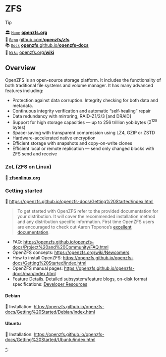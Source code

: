 # ZFS


> [!Tip]  
> 🏛️ [`Home`][home] [**openzfs.org**][home]  
> 🧬 [`Repo`][repo] [github.com/**openzfs/zfs**][repo]  
> 📚 [`Docs`][docs] [**openzfs**.github.io/**openzfs-docs**][docs]  
> 📑 [`Wiki`][wiki] [openzfs.org/**wiki**][wiki]



## Overview


OpenZFS is an open-source storage platform. It includes the functionality of both traditional file systems and volume manager. It has many advanced features including:

- Protection against data corruption. Integrity checking for both data and metadata.
- Continuous integrity verification and automatic “self-healing” repair
- Data redundancy with mirroring, RAID-Z1/2/3 [and DRAID]
- Support for high storage capacities — up to 256 trillion yobibytes ($2^{128}$ bytes)
- Space-saving with transparent compression using LZ4, GZIP or ZSTD
- Hardware-accelerated native encryption
- Efficient storage with snapshots and copy-on-write clones
- Efficient local or remote replication — send only changed blocks with ZFS send and receive


### ZoL (ZFS on Linux)

🔗 [**zfsonlinux.org**](https://zfsonlinux.org/)

### Getting started

🔗 https://openzfs.github.io/openzfs-docs/Getting%20Started/index.html

> To get started with OpenZFS refer to the provided documentation for your distribution. It will cover the recommended installation method and any distribution specific information. First time OpenZFS users are encouraged to check out Aaron Toponce’s [excellent documentation](https://pthree.org/2012/04/17/install-zfs-on-debian-gnulinux/).


- FAQ: https://openzfs.github.io/openzfs-docs/Project%20and%20Community/FAQ.html
- OpenZFS concepts: https://openzfs.org/wiki/Newcomers
- How to install OpenZFS: https://openzfs.github.io/openzfs-docs/Getting%20Started/index.html
- OpenZFS manual pages: https://openzfs.github.io/openzfs-docs/man/index.html
- Feature Details. Detailed subsystem/feature blogs, on-disk format specifications: [Developer Resources](https://openzfs.org/wiki/Developer_resources)


#### Debian

🔗 Installation: https://openzfs.github.io/openzfs-docs/Getting%20Started/Debian/index.html

#### Ubuntu

🔗 Installation: https://openzfs.github.io/openzfs-docs/Getting%20Started/Ubuntu/index.html








[home]: https://openzfs.org
[repo]: https://github.com/openzfs/zfs
[docs]: https://openzfs.github.io/openzfs-docs
[wiki]: https://openzfs.org/wiki/
[^]: 
[^]: 
[^]: 
[^]: 
[^]: 
[^]: 
[^]: 
